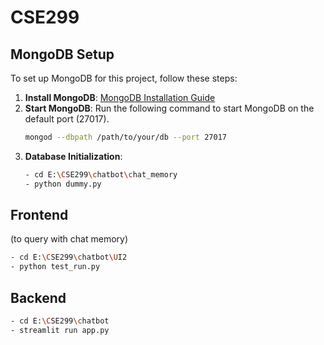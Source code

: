 # CSE299

## MongoDB Setup

To set up MongoDB for this project, follow these steps:

1. **Install MongoDB**: [MongoDB Installation Guide](https://docs.mongodb.com/manual/installation/)
2. **Start MongoDB**: Run the following command to start MongoDB on the default port (27017).
   ```bash
   mongod --dbpath /path/to/your/db --port 27017
   ```
3. **Database Initialization**:
   ```bash
   - cd E:\CSE299\chatbot\chat_memory
   - python dummy.py
   ```

## Frontend
   (to query with chat memory) 
   ```bash
   - cd E:\CSE299\chatbot\UI2
   - python test_run.py 
   ```

## Backend

   ```bash
   - cd E:\CSE299\chatbot
   - streamlit run app.py
   ```
